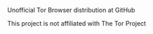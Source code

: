 Unofficial Tor Browser distribution at GitHub 

This project is not affiliated with The Tor Project
